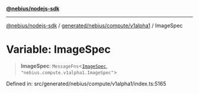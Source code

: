 [**@nebius/nodejs-sdk**](../../../../../README.md)

***

[@nebius/nodejs-sdk](../../../../../README.md) / [generated/nebius/compute/v1alpha1](../README.md) / ImageSpec

# Variable: ImageSpec

> **ImageSpec**: `MessageFns`\<[`ImageSpec`](../interfaces/ImageSpec.md), `"nebius.compute.v1alpha1.ImageSpec"`\>

Defined in: src/generated/nebius/compute/v1alpha1/index.ts:5165
